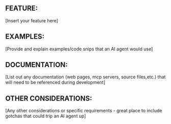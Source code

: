 ## FEATURE:

[Insert your feature here]

## EXAMPLES:

[Provide and explain examples/code snips that an AI agent would use]

## DOCUMENTATION:

[List out any documentation (web pages, mcp servers, source files,etc.) that will need to be referenced during development]

## OTHER CONSIDERATIONS:

[Any other considerations or specific requirements - great place to include gotchas that could trip an AI agent up]

